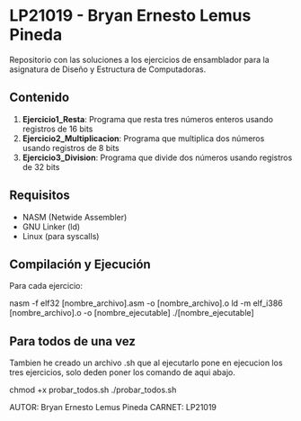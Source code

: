 # LP21019 - Bryan Ernesto Lemus Pineda

Repositorio con las soluciones a los ejercicios de ensamblador para la asignatura de Diseño y Estructura de Computadoras.

## Contenido

1. **Ejercicio1_Resta**: Programa que resta tres números enteros usando registros de 16 bits
2. **Ejercicio2_Multiplicacion**: Programa que multiplica dos números usando registros de 8 bits
3. **Ejercicio3_Division**: Programa que divide dos números usando registros de 32 bits

## Requisitos

- NASM (Netwide Assembler)
- GNU Linker (ld)
- Linux (para syscalls)

## Compilación y Ejecución

Para cada ejercicio:

nasm -f elf32 [nombre_archivo].asm -o [nombre_archivo].o
ld -m elf_i386 [nombre_archivo].o -o [nombre_ejecutable]
./[nombre_ejecutable]

## Para todos de una vez 

Tambien he creado un archivo .sh que al ejecutarlo pone en ejecucion
los tres ejercicios, solo deden poner los comando de aqui abajo.

chmod +x probar_todos.sh
./probar_todos.sh


AUTOR: Bryan Ernesto Lemus Pineda
CARNET: LP21019
